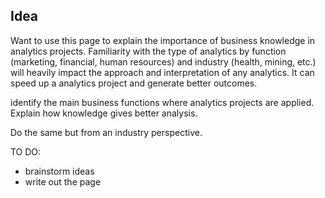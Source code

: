 ## Idea 

Want to use this page to explain the importance of business knowledge in analytics projects. Familiarity with the type of analytics by function (marketing, financial, human resources) and industry (health, mining, etc.) will heavily impact the approach and interpretation of any analytics. It can speed up a analytics project and generate better outcomes. 

identify the main business functions where analytics projects are applied. Explain how knowledge gives better analysis. 

Do the same but from an industry perspective. 

TO DO: 
- brainstorm ideas 
- write out the page 